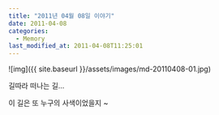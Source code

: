 ```yaml
---
title: "2011년 04월 08일 이야기"
date: 2011-04-08
categories:
  - Memory
last_modified_at: 2011-04-08T11:25:01
---
```


![img]({{ site.baseurl }}/assets/images/md-20110408-01.jpg)

길따라 떠나는 길... 

이 길은 또 누구의 사색이었을지 ~